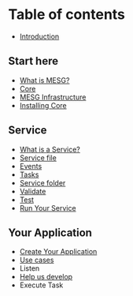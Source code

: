 # Table of contents

* [Introduction](README.md)

## Start here

* [What is MESG?](start-here/what-is-mesg.md)
* [Core](start-here/core.md)
* [MESG Infrastructure](start-here/mesg-infrastructure.md)
* [Installing Core](start-here/installing-core.md)

## Service

* [What is a Service?](service/what-is-a-service.md)
* [Service file](service/service-file.md)
* [Events](service/communication-with-the-core.md)
* [Tasks](service/tasks.md)
* [Service folder](service/service-folder.md)
* [Validate](service/validate.md)
* [Test](service/test.md)
* [Run Your Service](service/start.md)

## Your Application

* [Create Your Application](your-application/create-your-application.md)
* [Use cases](your-application/use-cases.md)
* Listen
* [Help us develop](your-application/help-us-develop.md)
* Execute Task

